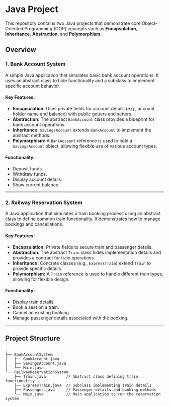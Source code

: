 # Java Project

This repository contains two Java projects that demonstrate core Object-Oriented Programming (OOP) concepts such as **Encapsulation**, **Inheritance**, **Abstraction**, and **Polymorphism**.

## Overview

### 1. Bank Account System
A simple Java application that simulates basic bank account operations. It uses an abstract class to hide functionality and a subclass to implement specific account behavior.

#### Key Features:
- **Encapsulation:** Uses private fields for account details (e.g., account holder name and balance) with public getters and setters.
- **Abstraction:** The abstract `BankAccount` class provides a blueprint for bank account operations.
- **Inheritance:** `SavingsAccount` extends `BankAccount` to implement the abstract methods.
- **Polymorphism:** A `BankAccount` reference is used to hold a `SavingsAccount` object, allowing flexible use of various account types.

#### Functionality:
- Deposit funds.
- Withdraw funds.
- Display account details.
- Show current balance.

---

### 2. Railway Reservation System
A Java application that simulates a train booking process using an abstract class to define common train functionality. It demonstrates how to manage bookings and cancellations.

#### Key Features:
- **Encapsulation:** Private fields to secure train and passenger details.
- **Abstraction:** The abstract `Train` class hides implementation details and provides a contract for train operations.
- **Inheritance:** Concrete classes (e.g., `ExpressTrain`) extend `Train` to provide specific details.
- **Polymorphism:** A `Train` reference is used to handle different train types, allowing for flexible design.

#### Functionality:
- Display train details.
- Book a seat on a train.
- Cancel an existing booking.
- Manage passenger details associated with the booking.

---

## Project Structure

```plaintext
.
├── BankAccountSystem
│   ├── BankAccount.java
│   ├── SavingsAccount.java
│   └── Main.java
└── RailwayReservationSystem
    ├── Train.java         // Abstract class defining train functionality
    ├── ExpressTrain.java  // Subclass implementing train details
    ├── Passenger.java     // Passenger details and booking methods
    └── Main.java          // Main application to run the reservation system
